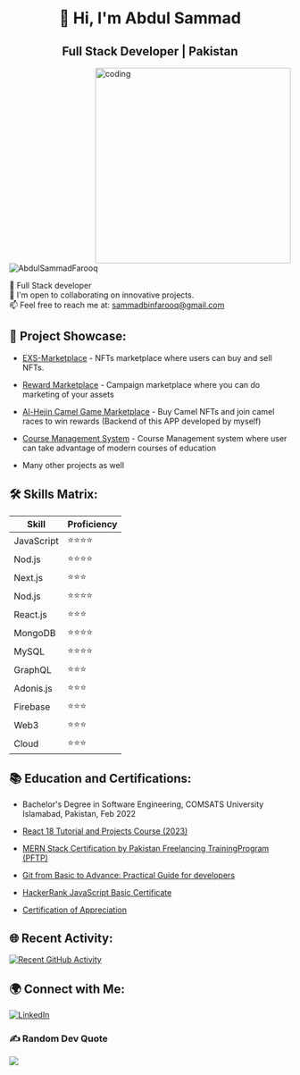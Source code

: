 <h1 align="center">👋 Hi, I'm Abdul Sammad</h1>
<h2 align="center">Full Stack Developer | Pakistan</h2>

<img align="right" alt="coding" width="350" src="https://i.pinimg.com/originals/50/83/e0/5083e0a2a7dcaae07c142e8b87036a27.gif"/>

<p align="left"> <img src="https://komarev.com/ghpvc/?username=AbdulSammadFarooq&label=Profile%20views&color=0e75b6&style=flat" alt="AbdulSammadFarooq" /> </p>

🔭 Full Stack developer<br>
🤝 I'm open to collaborating on innovative projects.<br>
📫 Feel free to reach me at: [sammadbinfarooq@gmail.com](mailto:sammadbinfarooq@gmail.com)

## 🚀 Project Showcase:

- [EXS-Marketplace](https://marketplace.ex-sports.io/) - NFTs marketplace where users can buy and sell NFTs.

- [Reward Marketplace](https://loyalty-marketplace.dev.mwancloud.com/campaigns/marketplace) - Campaign marketplace where you can do marketing of your assets

- [Al-Hejin Camel Game Marketplace](https://play.google.com/store/apps/details?id=io.exs.android) - Buy Camel NFTs and join camel races to win rewards (Backend of this APP developed by myself)

- [Course Management System](http://164.92.118.160/) - Course Management system where user can take advantage of modern courses of education

- Many other projects as well

## 🛠️ Skills Matrix:

| Skill       | Proficiency |
|-------------|-------------|
| JavaScript  | ⭐⭐⭐⭐       |
| Nod.js      | ⭐⭐⭐⭐      |
| Next.js      | ⭐⭐⭐      |
| Nod.js      | ⭐⭐⭐⭐      |
| React.js     | ⭐⭐⭐         |
| MongoDB     | ⭐⭐⭐⭐         |
| MySQL     | ⭐⭐⭐⭐         |
| GraphQL     | ⭐⭐⭐         |
| Adonis.js     | ⭐⭐⭐         |
| Firebase     | ⭐⭐⭐         |
| Web3    | ⭐⭐⭐         |
| Cloud     | ⭐⭐⭐         |

## 📚 Education and Certifications:

- Bachelor's Degree in Software Engineering, COMSATS University Islamabad, Pakistan, Feb 2022

- [React 18 Tutorial and Projects Course (2023)](https://www.udemy.com/certificate/UC-e1f69cab-ffd5-457b-af9e-e097755fed1d/)

- [MERN Stack Certification by Pakistan Freelancing TrainingProgram (PFTP)](https://drive.google.com/file/d/110i8icIG6z5NsrGX0uit8NlH5WeN7Wi2/view?usp=drive_link)

- [Git from Basic to Advance: Practical Guide for developers](https://www.udemy.com/certificate/UC-d5c5e9f4-2a1b-4f68-80bd-c7973acf5372/) 

- [HackerRank JavaScript Basic Certificate](https://www.hackerrank.com/certificates/0cdf13753634)

- [Certification of Appreciation](https://drive.google.com/file/d/1UbcCPVW4FDGbnxUClUprLFcUEaZI_cf7/view?usp=drive_link)

## 🌐 Recent Activity:

[![Recent GitHub Activity](https://github-readme-stats.vercel.app/api?username=AbdulSammadFarooq&show_icons=true&count_private=true&hide=prs&theme=radical)](https://github.com/AbdulSammadFarooq)

## 🌍 Connect with Me:

[![LinkedIn](https://img.shields.io/badge/LinkedIn-%230077B5.svg?logo=linkedin&logoColor=white)](https://www.linkedin.com/in/abdul-sammad-farooq)

### ✍️ Random Dev Quote
![](https://quotes-github-readme.vercel.app/api?type=vertical&theme=radical)

